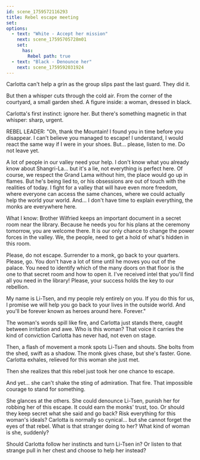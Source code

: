 ```yaml
---
id: scene_1759572116293
title: Rebel escape meeting
set:
options:
  - text: "White - Accept her mission"
    next: scene_17595705728m01
    set:
      has:
        Rebel path: true
  - text: "Black - Denounce her"
    next: scene_1759592031924
---
```


Carlotta can't help a grin as the group slips past the last guard.
They did it.

But then a whisper cuts through the cold air.
From the corner of the courtyard, a small garden shed.
A figure inside: a woman, dressed in black.

Carlotta's first instinct: ignore her.
But there's something magnetic in that whisper: sharp, urgent.

REBEL LEADER:
"Oh, thank the Mountain! I found you in time before you disappear. I can't believe you managed to escape! I understand, I would react the same way if I were in your shoes. But... please, listen to me. Do not leave yet.

A lot of people in our valley need your help. I don't know what you already know about Shangri-La... but it's a lie, not everything is perfect here. Of course, we respect the Grand Lama without him, the place would go up in flames. But he's being lied to, or his obsessions are out of touch with the realities of today. I fight for a valley that will have even more freedom, where everyone can access the same chances, where we could actually help the world your world. And... I don't have time to explain everything, the monks are everywhere here.

What I know: Brother Wilfried keeps an important document in a secret room near the library. Because he needs you for his plans at the ceremony tomorrow, you are welcome there. It is our only chance to change the power forces in the valley. We, the people, need to get a hold of what's hidden in this room.

Please, do not escape. Surrender to a monk, go back to your quarters. Please, go. You don't have a lot of time until he moves you out of the palace. You need to identify which of the many doors on that floor is the one to that secret room and how to open it. I've received intel that you'll find all you need in the library! Please, your success holds the key to our rebellion.

My name is Li-Tsen, and my people rely entirely on you. If you do this for us, I promise we will help you go back to your lives in the outside world. And you'll be forever known as heroes around here. Forever."


The woman's words spill like fire, and Carlotta just stands there, caught between irritation and awe. Who is this woman? That voice it carries the kind of conviction Carlotta has never had, not even on stage.

Then, a flash of movement a monk spots Li-Tsen and shouts.
She bolts from the shed, swift as a shadow. The monk gives chase, but she's faster.
Gone.
Carlotta exhales, relieved for this woman she just met.

Then she realizes that this rebel just took her one chance to escape.

And yet... she can't shake the sting of admiration.
That fire. That impossible courage to stand for something.

She glances at the others.
She could denounce Li-Tsen, punish her for robbing her of this escape. It could earn the monks' trust, too.
Or should they keep secret what she said and go back? Risk everything for this woman's ideals?
Carlotta is normally so cynical... but she cannot forget the eyes of that rebel.
What is that stranger doing to her?
What kind of woman is she, suddenly?

Should Carlotta follow her instincts and turn Li-Tsen in?
Or listen to that strange pull in her chest
and choose to help her instead?